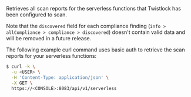 Retrieves all scan reports for the serverless functions that Twistlock has been configured to scan.

[//]: # (https://github.com/twistlock/twistlock/issues/16586)

Note that the `discovered` field for each compliance finding (`info > allCompliance > compliance > discovered`) doesn't contain valid data and will be removed in a future release.

The following example curl command uses basic auth to retrieve the scan reports for your serverless functions:

```bash
$ curl -k \
  -u <USER> \
  -H 'Content-Type: application/json' \
  -X GET \
  https://<CONSOLE>:8083/api/v1/serverless
```
